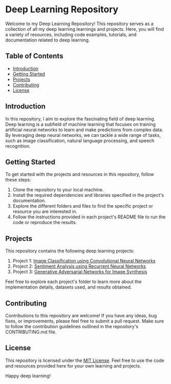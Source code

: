 # Deep Learning Repository

Welcome to my Deep Learning Repository! This repository serves as a collection of all my deep learning learnings and projects. Here, you will find a variety of resources, including code examples, tutorials, and documentation related to deep learning.

## Table of Contents

- [Introduction](#introduction)
- [Getting Started](#getting-started)
- [Projects](#projects)
- [Contributing](#contributing)
- [License](#license)

## Introduction

In this repository, I aim to explore the fascinating field of deep learning. Deep learning is a subfield of machine learning that focuses on training artificial neural networks to learn and make predictions from complex data. By leveraging deep neural networks, we can tackle a wide range of tasks, such as image classification, natural language processing, and speech recognition.

## Getting Started

To get started with the projects and resources in this repository, follow these steps:

1. Clone the repository to your local machine.
2. Install the required dependencies and libraries specified in the project's documentation.
3. Explore the different folders and files to find the specific project or resource you are interested in.
4. Follow the instructions provided in each project's README file to run the code or reproduce the results.

## Projects

This repository contains the following deep learning projects:

1. Project 1: [Image Classification using Convolutional Neural Networks](./projects/image_classification)
2. Project 2: [Sentiment Analysis using Recurrent Neural Networks](./projects/sentiment_analysis)
3. Project 3: [Generative Adversarial Networks for Image Synthesis](./projects/gan)

Feel free to explore each project's folder to learn more about the implementation details, datasets used, and results obtained.

## Contributing

Contributions to this repository are welcome! If you have any ideas, bug fixes, or improvements, please feel free to submit a pull request. Make sure to follow the contribution guidelines outlined in the repository's CONTRIBUTING.md file.

## License

This repository is licensed under the [MIT License](./LICENSE). Feel free to use the code and resources provided here for your own learning and projects.

Happy deep learning!
